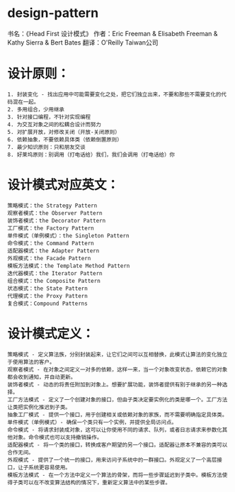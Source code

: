 # design-pattern
书名：《Head First 设计模式》
作者：Eric Freeman & Elisabeth Freeman & Kathy Sierra & Bert Bates
翻译：O'Reilly Taiwan公司

# 设计原则：
    1. 封装变化 - 找出应用中可能需要变化之处，把它们独立出来，不要和那些不需要变化的代码混在一起。
    2. 多用组合，少用继承
    3. 针对接口编程，不针对实现编程
    4. 为交互对象之间的松耦合设计而努力
    5. 对扩展开放，对修改关闭（开放-关闭原则）
    6. 依赖抽象，不要依赖具体类（依赖倒置原则）
    7. 最少知识原则：只和朋友交谈
    8. 好莱坞原则：别调用（打电话给）我们，我们会调用（打电话给）你

# 设计模式对应英文：
    策略模式：the Strategy Pattern
    观察者模式：the Observer Pattern
    装饰者模式：the Decorator Pattern
    工厂模式：the Factory Pattern
    单件模式（单例模式）：the Singleton Pattern
    命令模式：the Command Pattern
    适配器模式：the Adapter Pattern
    外观模式：the Facade Pattern
    模板方法模式：the Template Method Pattern
    迭代器模式：the Iterator Pattern
    组合模式：the Composite Pattern
    状态模式：the State Pattern
    代理模式：the Proxy Pattern
    复合模式：Compound Patterns

# 设计模式定义：
    策略模式 - 定义算法族，分别封装起来，让它们之间可以互相替换，此模式让算法的变化独立于使用算法的客户。
    观察者模式 - 在对象之间定义一对多的依赖，这样一来，当一个对象改变状态，依赖它的对象都会收到通知，并自动更新。
    装饰者模式 - 动态的将责任附加到对象上。想要扩展功能，装饰者提供有别于继承的另一种选择。
    工厂方法模式 - 定义了一个创建对象的接口，但由子类决定要实例化的类是哪一个。工厂方法让类把实例化推迟到子类。
    抽象工厂模式 - 提供一个接口，用于创建相关或依赖对象的家族，而不需要明确指定具体类。
    单件模式（单例模式）- 确保一个类只有一个实例，并提供全局访问点。
    命令模式 - 将请求封装成对象，这可以让你使用不同的请求、队列，或者日志请求来参数化其他对象。命令模式也可以支持撤销操作。
    适配器模式 - 将一个类的接口，转换成客户期望的另一个接口。适配器让原本不兼容的类可以合作无间。
    外观模式 - 提供了一个统一的接口，用来访问子系统中的一群接口。外观定义了一个高层接口，让子系统更容易使用。
    模板方法模式 - 在一个方法中定义一个算法的骨架，而将一些步骤延迟到子类中。模板方法使得子类可以在不改变算法结构的情况下，重新定义算法中的某些步骤。
